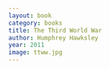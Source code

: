 ```yaml
---
layout: book
category: books
title: The Third World War
author: Humphrey Hawksley
year: 2011
image: ttww.jpg
---
```

